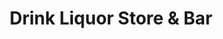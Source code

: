 ---
title: "Drink Liquor Store & Bar"
url: /la-vega/drink-liquor-store-und-bar/
shop: Spirituosen
---